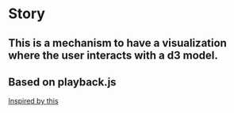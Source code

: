 # Story

## This is a mechanism to have a visualization where the user interacts with a d3 model.

## Based on  playback.js

[Inspired by this](http://thesecretlivesofdata.com/raft/)
